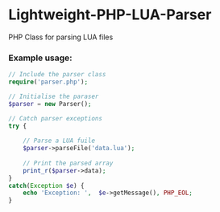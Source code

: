 Lightweight-PHP-LUA-Parser
===================

PHP Class for parsing LUA files

### Example usage: ###

```php
// Include the parser class
require('parser.php');

// Initialise the paraser
$parser = new Parser();

// Catch parser exceptions
try {
	
	// Parse a LUA fuile
	$parser->parseFile('data.lua');
	
	// Print the parsed array
	print_r($parser->data);
}
catch(Exception $e) {
    echo 'Exception: ',  $e->getMessage(), PHP_EOL;
}
```
